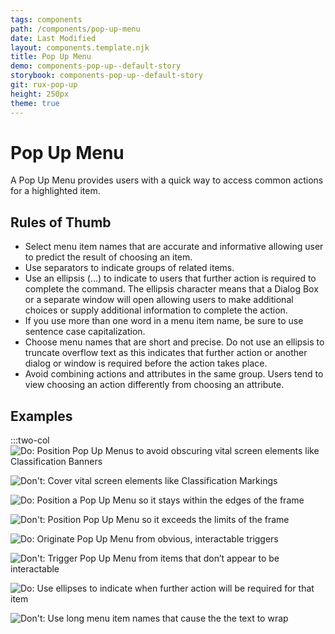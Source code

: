 ```yaml
---
tags: components
path: /components/pop-up-menu
date: Last Modified
layout: components.template.njk
title: Pop Up Menu
demo: components-pop-up--default-story
storybook: components-pop-up--default-story
git: rux-pop-up
height: 250px
theme: true
---
```


# Pop Up Menu

A Pop Up Menu provides users with a quick way to access common actions for a highlighted item.

## Rules of Thumb

- Select menu item names that are accurate and informative allowing user to predict the result of choosing an item.
- Use separators to indicate groups of related items.
- Use an ellipsis (…) to indicate to users that further action is required to complete the command. The ellipsis character means that a Dialog Box or a separate window will open allowing users to make additional choices or supply additional information to complete the action.
- If you use more than one word in a menu item name, be sure to use sentence case capitalization.
- Choose menu names that are short and precise. Do not use an ellipsis to truncate overflow text as this indicates that further action or another dialog or window is required before the action takes place.
- Avoid combining actions and attributes in the same group. Users tend to view choosing an action differently from choosing an attribute.

## Examples

:::two-col
![Do: Position Pop Up Menus to avoid obscuring vital screen elements like Classification Banners](/img/components/popup-do-1.png "Do: Position Pop Up Menus to avoid obscuring vital screen elements like Classification Banners")

![Don't: Cover vital screen elements like Classification Markings](/img/components/popup-dont-1.png "Cover vital screen elements like Classification Markings")

![Do: Position a Pop Up Menu so it stays within the edges of the frame](/img/components/popup-do-2.png "Position a Pop Up Menu so it stays within the edges of the frame")

![Don't: Position Pop Up Menu so it exceeds the limits of the frame](/img/components/popup-dont-2.png "Don't: Position Pop Up Menu so it exceeds the limits of the frame")

![Do: Originate Pop Up Menu from obvious, interactable triggers](/img/components/popup-do-3.png "Do: Originate Pop Up Menu from obvious, interactable triggers")

![Don't: Trigger Pop Up Menu from items that don’t appear to be interactable](/img/components/popup-dont-3.png "Don't: Trigger Pop Up Menu from items that don’t appear to be interactable")

![Do: Use ellipses to indicate when further action will be required for that item](/img/components/popup-do-4.png "Do: Use ellipses to indicate when further action will be required for that item")

![Don't: Use long menu item names that cause the the text to wrap](/img/components/popup-dont-4.png "Don't: Use long menu item names that cause the the text to wrap")
